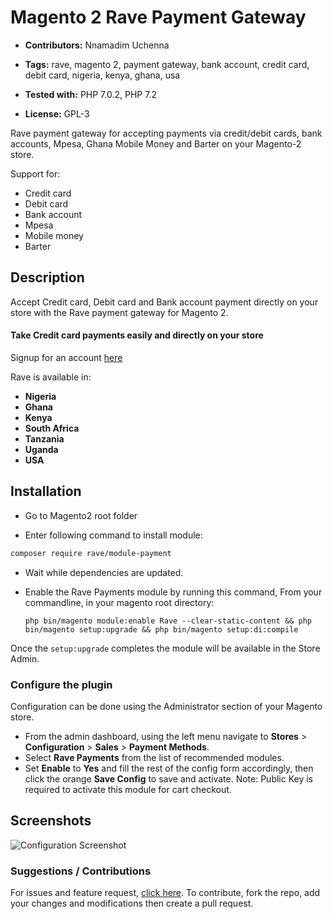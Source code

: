 # Magento 2 Rave Payment Gateway

 - **Contributors:** Nnamadim Uchenna

 - **Tags:** rave, magento 2, payment gateway, bank account, credit card, debit card, nigeria, kenya, ghana, usa
 - **Tested with:** PHP 7.0.2, PHP 7.2
 - **License:** GPL-3

Rave payment gateway for accepting payments via credit/debit cards, bank accounts, Mpesa, Ghana Mobile Money and Barter on your Magento-2 store.

Support for:

 - Credit card
 - Debit card
 - Bank account
 - Mpesa
 - Mobile money
 - Barter


## Description

Accept Credit card, Debit card and Bank account payment directly on your store with the Rave payment gateway for Magento 2.

#### Take Credit card payments easily and directly on your store

Signup for an account [here](https://rave.flutterwave.com)

Rave is available in:

* __Nigeria__
* __Ghana__
* __Kenya__
* __South Africa__
* __Tanzania__
* __Uganda__
* __USA__


## Installation

* Go to Magento2 root folder

* Enter following command to install module:

```bash
composer require rave/module-payment
```

* Wait while dependencies are updated.

*  Enable the Rave Payments module by running this command,
   From your commandline, in your magento root directory:

   ```php bin/magento module:enable Rave --clear-static-content && php bin/magento setup:upgrade && php bin/magento setup:di:compile```

Once the `setup:upgrade` completes the module will be available in the Store Admin.



### Configure the plugin

Configuration can be done using the Administrator section of your Magento store.

* From the admin dashboard, using the left menu navigate to __Stores__ > __Configuration__ > __Sales__ > __Payment Methods__.
* Select __Rave Payments__ from the list of recommended modules.
* Set __Enable__ to __Yes__ and fill the rest of the config form accordingly, then click the orange __Save Config__ to save and activate.
  Note: Public Key is required to activate this module for cart checkout.

## Screenshots

![Configuration Screenshot](https://cloud.githubusercontent.com/assets/8383666/21956754/e5605eca-da87-11e6-855a-eddac6d33961.png)


### Suggestions / Contributions

For issues and feature request, [click here](https://github.com/wisecyril/rave-magento-2/issues).
To contribute, fork the repo, add your changes and modifications then create a pull request.

